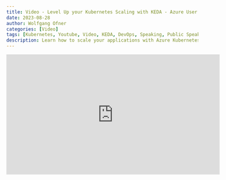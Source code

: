 ```yaml
---
title: Video - Level Up your Kubernetes Scaling with KEDA - Azure User Group Sweden
date: 2023-08-28
author: Wolfgang Ofner
categories: [Video]
tags: [Kubernetes, Youtube, Video, KEDA, DevOps, Speaking, Public Speaking, Conference]
description: Learn how to scale your applications with Azure Kubernetes Service and KEDA. Also use KEDA to scale your Azure DevOps Agents running inside a Kubernetes cluster.
---
```


<iframe width="560" height="315" src="https://www.youtube.com/embed/FAtWULN8QgI?si=sCVDohvb_NTVZjIf" title="YouTube video player" frameborder="0" allow="accelerometer; autoplay; clipboard-write; encrypted-media; gyroscope; picture-in-picture; web-share" allowfullscreen></iframe>
